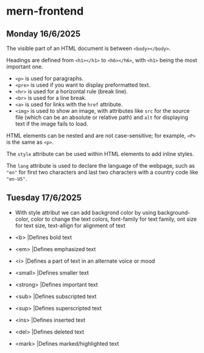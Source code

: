 # mern-frontend  
## Monday 16/6/2025

The visible part of an HTML document is between `<body></body>`.

Headings are defined from `<h1></h1>` to `<h6></h6>`, with `<h1>` being the most important one.

- `<p>` is used for paragraphs.  
- `<pre>` is used if you want to display preformatted text.  
- `<hr>` is used for a horizontal rule (break line).  
- `<br>` is used for a line break.  
- `<a>` is used for links with the `href` attribute.  
- `<img>` is used to show an image, with attributes like `src` for the source file (which can be an absolute or relative path) and `alt` for displaying text if the image fails to load.

HTML elements can be nested and are not case-sensitive; for example, `<P>` is the same as `<p>`.

The `style` attribute can be used within HTML elements to add inline styles.

The `lang` attribute is used to declare the language of the webpage, such as `"en"` for first two characters and last two characters with a country code like `"en-US"`.

## Tuesday 17/6/2025

- With style attribut we can add backgrond color by using background-color, color to change the text colors, font-family for text family, ont size for text size, text-allign for alignment of text



- &lt;b&gt;	    |Defines bold text  <br>
- &lt;em&gt;	    |Defines emphasized text <br>  
- &lt;i&gt;       |Defines a part of text in an alternate voice or mood <br>
- &lt;small&gt;	|Defines smaller text <br>
- &lt;strong&gt;	|Defines important text  <br>
- &lt;sub&gt;	    |Defines subscripted text   <br>
- &lt;sup&gt;	    |Defines superscripted text  <br>
- &lt;ins&gt; 	|Defines inserted text  <br>
- &lt;del&gt;	    |Defines deleted text  <br>
- &lt;mark&gt;	|Defines marked/highlighted text <br>  

